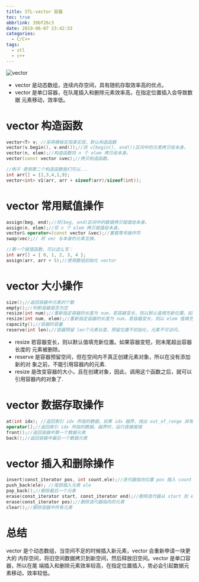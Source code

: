 ```yaml
---
title: STL-vector 容器
toc: true
abbrlink: 39bf26c3
date: 2019-06-07 23:42:53
categories:
  - C/C++
tags:
  - stl
  - c++
---
```


![vector](http://image.shuiyujie.com/2019-06-08-00-31-12.png)

- vector 是动态数组，连续内存空间，具有随机存取效率高的优点。
- vector 是单口容器，在队尾插入和删除元素效率高，在指定位置插入会导致数据 元素移动，效率低。

<!-- more -->

# vector 构造函数

```c++
vector<T> v; //采用模板实现类实现，默认构造函数
vector(v.begin(), v.end());//将 v[begin(), end())区间中的元素拷贝给本身。
vector(n, elem);//构造函数将 n 个 elem 拷贝给本身。
vector(const vector &vec);//拷贝构造函数。

//例子 使用第二个构造函数我们可以...
int arr[] = {2,3,4,1,9};
vector<int> v1(arr, arr + sizeof(arr)/sizeof(int));
```

# vector 常用赋值操作

```c++
assign(beg, end);//将[beg, end)区间中的数据拷贝赋值给本身。
assign(n, elem);//将 n 个 elem 拷贝赋值给本身。
vector& operator=(const vector &vec);//重载等号操作符
swap(vec);// 将 vec 与本身的元素互换。

//第一个赋值函数，可以这么写：
int arr[] = { 0, 1, 2, 3, 4 };
assign(arr, arr + 5);//使用数组初始化 vector
```

# vector 大小操作

```c++
size();//返回容器中元素的个数
empty();//判断容器是否为空
resize(int num);//重新指定容器的长度为 num，若容器变长，则以默认值填充新位置。如果容器变短，则末尾超出容器长度的元素被删除。
resize(int num, elem);//重新指定容器的长度为 num，若容器变长，则以 elem 值填充新位置。如果容器变短，则末尾超出容器长>度的元素被删除。
capacity();//容器的容量
reserve(int len);//容器预留 len个元素长度，预留位置不初始化，元素不可访问。
```

- resize 若容器变长，则以默认值填充新位置。如果容器变短，则末尾超出容器长度的 元素被删除。
- reserve 是容器预留空间，但在空间内不真正创建元素对象，所以在没有添加新的对 象之前，不能引用容器内的元素.
- resize 是改变容器的大小，且在创建对象，因此，调用这个函数之后，就可以引用容器内的对象了.

# vector 数据存取操作

```c++
at(int idx); //返回索引 idx 所指的数据，如果 idx 越界，抛出 out_of_range 异常。
operator[];//返回索引 idx 所指的数据，越界时，运行直接报错
front();//返回容器中第一个数据元素
back();//返回容器中最后一个数据元素
```

# vector 插入和删除操作

```c++
insert(const_iterator pos, int count,ele);//迭代器指向位置 pos 插入 count 个元素 ele.
push_back(ele); //尾部插入元素 ele
pop_back();//删除最后一个元素
erase(const_iterator start, const_iterator end);//删除迭代器从 start 到 end 之间的元素
erase(const_iterator pos);//删除迭代器指向的元素
clear();//删除容器中所有元素
```

# 总结

vector 是个动态数组，当空间不足的时候插入新元素，vector 会重新申请一块更大的 内存空间，将旧空间数据拷贝到新空间，然后释放旧空间。vector 是单口容器，所以在尾 端插入和删除元素效率较高，在指定位置插入，势必会引起数据元素移动，效率较低。

